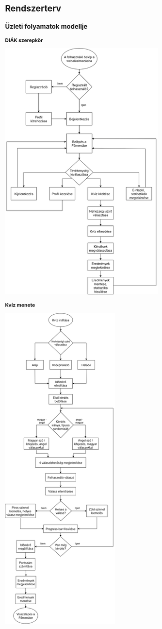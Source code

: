 # Rendszerterv

## Üzleti folyamatok modellje

### DIÁK szerepkör
![student-role](./rendszerterv%20ábrák/student-role.png)

### Kvíz menete
![quiz-session](./rendszerterv%20ábrák/quiz-session.png)